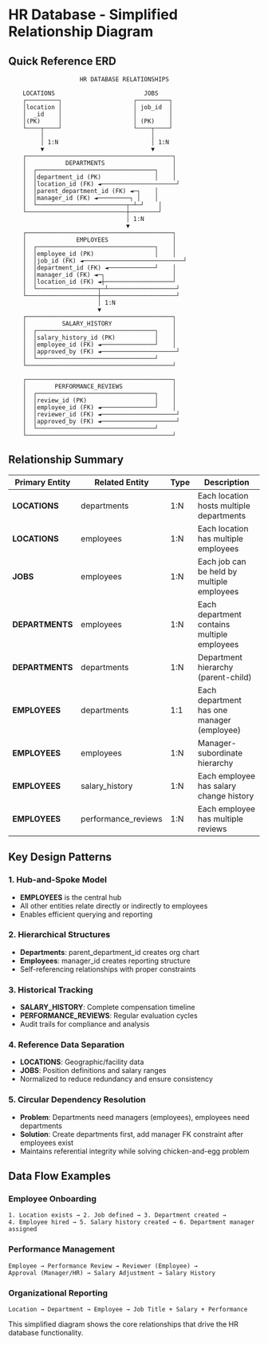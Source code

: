 # HR Database - Simplified Relationship Diagram

## Quick Reference ERD

```
                    HR DATABASE RELATIONSHIPS
                           
    LOCATIONS                         JOBS
    ┌─────────┐                    ┌─────────┐
    │location │                    │ job_id  │
    │  _id    │                    │         │
    │(PK)     │                    │ (PK)    │
    └────┬────┘                    └────┬────┘
         │                              │
         │ 1:N                          │ 1:N
         ▼                              ▼
    ┌─────────────────────────────────────────┐
    │           DEPARTMENTS                   │
    │  ┌─────────────────────────────────┐    │
    │  │department_id (PK)               │    │
    │  │location_id (FK) ◄─────────────────────┘
    │  │parent_department_id (FK) ◄─┐    │
    │  │manager_id (FK) ◄─────────┐ │    │
    │  └─────────────────────────┬─┴─┘    │
    └────────────────────────────┼────────┘
                                 │ 1:N
                                 ▼
    ┌─────────────────────────────────────────┐
    │              EMPLOYEES                  │
    │  ┌─────────────────────────────────┐    │
    │  │employee_id (PK)                 │    │
    │  │job_id (FK) ◄────────────────────────────┘
    │  │department_id (FK) ◄─────────────┘    │
    │  │manager_id (FK) ◄─┐                   │
    │  │location_id (FK) ◄┼───────────────────┘
    │  └─────────────────┬─┴───────────────────┘
    └────────────────────┼─────────────────────┘
                         │ 1:N
                         ▼
    ┌─────────────────────────────────────────┐
    │          SALARY_HISTORY                 │
    │  ┌─────────────────────────────────┐    │
    │  │salary_history_id (PK)           │    │
    │  │employee_id (FK) ◄───────────────┘    │
    │  │approved_by (FK) ◄─────────────────────┘
    │  └─────────────────────────────────┘
    └─────────────────────────────────────────┘
                         
    ┌─────────────────────────────────────────┐
    │        PERFORMANCE_REVIEWS              │
    │  ┌─────────────────────────────────┐    │
    │  │review_id (PK)                   │    │
    │  │employee_id (FK) ◄───────────────┘    │
    │  │reviewer_id (FK) ◄─────────────────────┘
    │  │approved_by (FK) ◄─────────────────────┘
    │  └─────────────────────────────────┘
    └─────────────────────────────────────────┘
```

## Relationship Summary

| Primary Entity | Related Entity | Type | Description |
|---------------|---------------|------|-------------|
| **LOCATIONS** | departments | 1:N | Each location hosts multiple departments |
| **LOCATIONS** | employees | 1:N | Each location has multiple employees |
| **JOBS** | employees | 1:N | Each job can be held by multiple employees |
| **DEPARTMENTS** | employees | 1:N | Each department contains multiple employees |
| **DEPARTMENTS** | departments | 1:N | Department hierarchy (parent-child) |
| **EMPLOYEES** | departments | 1:1 | Each department has one manager (employee) |
| **EMPLOYEES** | employees | 1:N | Manager-subordinate hierarchy |
| **EMPLOYEES** | salary_history | 1:N | Each employee has salary change history |
| **EMPLOYEES** | performance_reviews | 1:N | Each employee has multiple reviews |

## Key Design Patterns

### 1. Hub-and-Spoke Model
- **EMPLOYEES** is the central hub
- All other entities relate directly or indirectly to employees
- Enables efficient querying and reporting

### 2. Hierarchical Structures
- **Departments**: parent_department_id creates org chart
- **Employees**: manager_id creates reporting structure
- Self-referencing relationships with proper constraints

### 3. Historical Tracking
- **SALARY_HISTORY**: Complete compensation timeline
- **PERFORMANCE_REVIEWS**: Regular evaluation cycles
- Audit trails for compliance and analysis

### 4. Reference Data Separation
- **LOCATIONS**: Geographic/facility data
- **JOBS**: Position definitions and salary ranges
- Normalized to reduce redundancy and ensure consistency

### 5. Circular Dependency Resolution
- **Problem**: Departments need managers (employees), employees need departments
- **Solution**: Create departments first, add manager FK constraint after employees exist
- Maintains referential integrity while solving chicken-and-egg problem

## Data Flow Examples

### Employee Onboarding
```
1. Location exists → 2. Job defined → 3. Department created → 
4. Employee hired → 5. Salary history created → 6. Department manager assigned
```

### Performance Management
```
Employee → Performance Review → Reviewer (Employee) → 
Approval (Manager/HR) → Salary Adjustment → Salary History
```

### Organizational Reporting
```
Location → Department → Employee → Job Title + Salary + Performance
```

This simplified diagram shows the core relationships that drive the HR database functionality.
